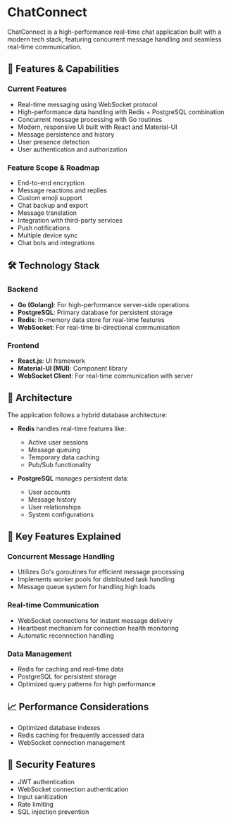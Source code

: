 # ChatConnect

ChatConnect is a high-performance real-time chat application built with a modern tech stack, featuring concurrent message handling and seamless real-time communication.

## 🚀 Features & Capabilities

### Current Features
- Real-time messaging using WebSocket protocol
- High-performance data handling with Redis + PostgreSQL combination
- Concurrent message processing with Go routines
- Modern, responsive UI built with React and Material-UI
- Message persistence and history
- User presence detection
- User authentication and authorization

### Feature Scope & Roadmap
- End-to-end encryption
- Message reactions and replies
- Custom emoji support
- Chat backup and export
- Message translation
- Integration with third-party services
- Push notifications
- Multiple device sync
- Chat bots and integrations

## 🛠️ Technology Stack

### Backend
- **Go (Golang)**: For high-performance server-side operations
- **PostgreSQL**: Primary database for persistent storage
- **Redis**: In-memory data store for real-time features
- **WebSocket**: For real-time bi-directional communication

### Frontend
- **React.js**: UI framework
- **Material-UI (MUI)**: Component library
- **WebSocket Client**: For real-time communication with server

## 📐 Architecture

The application follows a hybrid database architecture:
- **Redis** handles real-time features like:
  - Active user sessions
  - Message queuing
  - Temporary data caching
  - Pub/Sub functionality
  
- **PostgreSQL** manages persistent data:
  - User accounts
  - Message history
  - User relationships
  - System configurations

## 🌟 Key Features Explained

### Concurrent Message Handling
- Utilizes Go's goroutines for efficient message processing
- Implements worker pools for distributed task handling
- Message queue system for handling high loads

### Real-time Communication
- WebSocket connections for instant message delivery
- Heartbeat mechanism for connection health monitoring
- Automatic reconnection handling

### Data Management
- Redis for caching and real-time data
- PostgreSQL for persistent storage
- Optimized query patterns for high performance

## 📈 Performance Considerations

- Optimized database indexes
- Redis caching for frequently accessed data
- WebSocket connection management

## 🔐 Security Features

- JWT authentication
- WebSocket connection authentication
- Input sanitization
- Rate limiting
- SQL injection prevention
